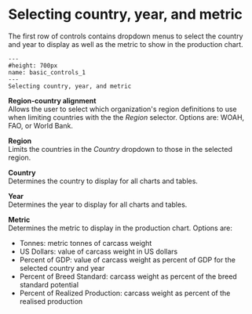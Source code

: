 # Selecting country, year, and metric
<p>
The first row of controls contains dropdown menus to select the country and year to display as well as the metric to show in the production chart.
</p>

```{figure} ../Images/basic_controls_1.png
---
#height: 700px
name: basic_controls_1
---
Selecting country, year, and metric
```

<p><b>Region-country alignment</b><br />
Allows the user to select which organization's region definitions to use when limiting countries with the the <i>Region</i> selector. Options are: WOAH, FAO, or World Bank.
</p>
<p><b>Region</b><br />
Limits the countries in the <i>Country</i> dropdown to those in the selected region.
</p>
<p><b>Country</b><br />
Determines the country to display for all charts and tables.
</p>
<p><b>Year</b><br />
Determines the year to display for all charts and tables.
</p>
<p><b>Metric</b><br />
Determines the metric to display in the production chart. Options are:
<ul>
	<li>Tonnes: metric tonnes of carcass weight</li>
	<li>US Dollars: value of carcass weight in US dollars</li>
	<li>Percent of GDP: value of carcass weight as percent of GDP for the selected country and year</li>
	<li>Percent of Breed Standard: carcass weight as percent of the breed standard potential</li>
	<li>Percent of Realized Production: carcass weight as percent of the realised production</li>
</ul>
</p>
